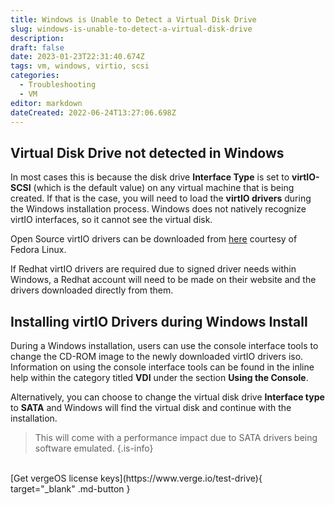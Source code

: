 ```yaml
---
title: Windows is Unable to Detect a Virtual Disk Drive
slug: windows-is-unable-to-detect-a-virtual-disk-drive
description: 
draft: false
date: 2023-01-23T22:31:40.674Z
tags: vm, windows, virtio, scsi
categories:
  - Troubleshooting
  - VM
editor: markdown
dateCreated: 2022-06-24T13:27:06.698Z
---
```


## Virtual Disk Drive not detected in Windows

In most cases this is because the disk drive **Interface Type** is set to **virtIO-SCSI** (which is the default value) on any virtual machine that is being created. If that is the case, you will need to load the **virtIO drivers** during the Windows installation process. Windows does not natively recognize virtIO interfaces, so it cannot see the virtual disk.

Open Source virtIO drivers can be downloaded from [here](https://github.com/virtio-win/virtio-win-pkg-scripts/blob/master/README.md) courtesy of Fedora Linux.

If Redhat virtIO drivers are required due to signed driver needs within Windows, a Redhat account will need to be made on their website and the drivers downloaded directly from them.

## Installing virtIO Drivers during Windows Install
During a Windows installation, users can use the console interface tools to change the CD-ROM image to the newly downloaded virtIO drivers iso. Information on using the console interface tools can be found in the inline help within the category titled **VDI** under the section **Using the Console**.

Alternatively, you can choose to change the virtual disk drive **Interface type** to **SATA** and Windows will find the virtual disk and continue with the installation.
> This will come with a performance impact due to SATA drivers being software emulated.
{.is-info}

<br>
[Get vergeOS license keys](https://www.verge.io/test-drive){ target="_blank" .md-button }